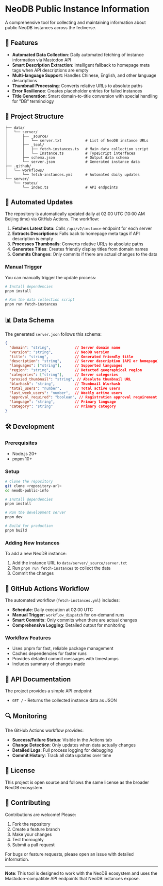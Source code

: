 # NeoDB Public Instance Information

A comprehensive tool for collecting and maintaining information about public NeoDB instances across the fediverse.

## 🚀 Features

- **Automated Data Collection**: Daily automated fetching of instance information via Mastodon API
- **Smart Description Extraction**: Intelligent fallback to homepage meta tags when API descriptions are empty
- **Multi-language Support**: Handles Chinese, English, and other language descriptions
- **Thumbnail Processing**: Converts relative URLs to absolute paths
- **Error Resilience**: Creates placeholder entries for failed instances
- **Title Generation**: Smart domain-to-title conversion with special handling for "DB" terminology

## 📁 Project Structure

```
├── data/
│   └── server/
│       ├── _source/
│       │   └── server.txt           # List of NeoDB instance URLs
│       ├── _tool/
│       │   ├── fetch-instances.ts   # Main data collection script
│       │   └── Instance.ts          # TypeScript interfaces
│       ├── schema.json              # Output data schema
│       └── server.json              # Generated instance data
├── .github/
│   └── workflows/
│       └── fetch-instances.yml      # Automated daily updates
└── server/
    └── routes/
        └── index.ts                 # API endpoints
```

## 🔄 Automated Updates

The repository is automatically updated daily at 02:00 UTC (10:00 AM Beijing time) via GitHub Actions. The workflow:

1. **Fetches Latest Data**: Calls `/api/v2/instance` endpoint for each server
2. **Extracts Descriptions**: Falls back to homepage meta tags if API description is empty
3. **Processes Thumbnails**: Converts relative URLs to absolute paths
4. **Generates Titles**: Creates friendly display titles from domain names
5. **Commits Changes**: Only commits if there are actual changes to the data

### Manual Trigger

You can manually trigger the update process:

```bash
# Install dependencies
pnpm install

# Run the data collection script
pnpm run fetch-instances
```

## 📊 Data Schema

The generated `server.json` follows this schema:

```json
{
  "domain": "string",           // Server domain name
  "version": "string",          // NeoDB version
  "title": "string",            // Generated friendly title
  "description": "string",      // Server description (API or homepage)
  "languages": ["string"],      // Supported languages
  "region": "string",           // Detected geographical region
  "categories": ["string"],     // Server categories
  "proxied_thumbnail": "string", // Absolute thumbnail URL
  "blurhash": "string",         // Thumbnail blurhash
  "total_users": "number",      // Total active users
  "last_week_users": "number",  // Weekly active users
  "approval_required": "boolean", // Registration approval requirement
  "language": "string",         // Primary language
  "category": "string"          // Primary category
}
```

## 🛠 Development

### Prerequisites

- Node.js 20+
- pnpm 10+

### Setup

```bash
# Clone the repository
git clone <repository-url>
cd neodb-public-info

# Install dependencies
pnpm install

# Run the development server
pnpm dev

# Build for production
pnpm build
```

### Adding New Instances

To add a new NeoDB instance:

1. Add the instance URL to `data/server/_source/server.txt`
2. Run `pnpm run fetch-instances` to collect the data
3. Commit the changes

## 🤖 GitHub Actions Workflow

The automated workflow (`fetch-instances.yml`) includes:

- **Schedule**: Daily execution at 02:00 UTC
- **Manual Trigger**: `workflow_dispatch` for on-demand runs
- **Smart Commits**: Only commits when there are actual changes
- **Comprehensive Logging**: Detailed output for monitoring

### Workflow Features

- Uses pnpm for fast, reliable package management
- Caches dependencies for faster runs
- Provides detailed commit messages with timestamps
- Includes summary of changes made

## 📝 API Documentation

The project provides a simple API endpoint:

- `GET /` - Returns the collected instance data as JSON

## 🔍 Monitoring

The GitHub Actions workflow provides:

- **Success/Failure Status**: Visible in the Actions tab
- **Change Detection**: Only updates when data actually changes
- **Detailed Logs**: Full process logging for debugging
- **Commit History**: Track all data updates over time

## 📄 License

This project is open source and follows the same license as the broader NeoDB ecosystem.

## 🤝 Contributing

Contributions are welcome! Please:

1. Fork the repository
2. Create a feature branch
3. Make your changes
4. Test thoroughly
5. Submit a pull request

For bugs or feature requests, please open an issue with detailed information.

---

**Note**: This tool is designed to work with the NeoDB ecosystem and uses the Mastodon-compatible API endpoints that NeoDB instances expose.